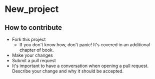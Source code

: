 # New_project

## How to contribute
- Fork this project 
  - If you don't know how, don't panic! It's covered in an additional chapter of book.
- Make your changes
- Submit a pull request
 - It's important to have a conversation when opening a pull request. Describe your change and why it should be accepted.
